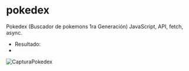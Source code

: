 # pokedex
Pokedex (Buscador de pokemons 1ra Generación) JavaScript, API, fetch, async.

- Resultado:
- 
![CapturaPokedex](https://user-images.githubusercontent.com/90219458/153736069-9b0d9d94-caf1-4a24-ad83-6e40774209dd.PNG)

